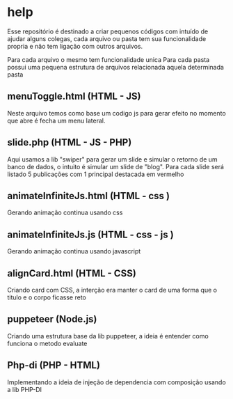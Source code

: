 # help

Esse repositório é destinado a criar pequenos códigos com intuído de ajudar alguns colegas, cada arquivo ou pasta tem sua funcionalidade propria e não tem ligação com outros arquivos.

Para cada arquivo o mesmo tem funcionalidade unica
Para cada pasta possui uma pequena estrutura de arquivos relacionada aquela determinada pasta

## menuToggle.html (HTML - JS)
  Neste arquivo temos como base um codigo js para gerar efeito no momento que abre é fecha um menu lateral.
## slide.php (HTML - JS - PHP)
  Aqui usamos a lib "swiper" para gerar um slide e simular o retorno de um banco de dados, o intuito é simular um slide de "blog". Para cada slide será listado 5 publicações com 1 principal destacada em vermelho
## animateInfiniteJs.html (HTML - css )
  Gerando animação continua usando css
## animateInfiniteJs.js (HTML - css - js )
  Gerando animação continua usando javascript
## alignCard.html (HTML - CSS)
  Criando card com CSS, a interção era manter o card de uma forma que o titulo e o corpo ficasse reto
## puppeteer (Node.js)
  Criando uma estrutura base da lib puppeteer, a ideia é entender como funciona o metodo evaluate
## Php-di (PHP - HTML)
  Implementando a ideia de injeção de dependencia com composição usando a lib PHP-DI
